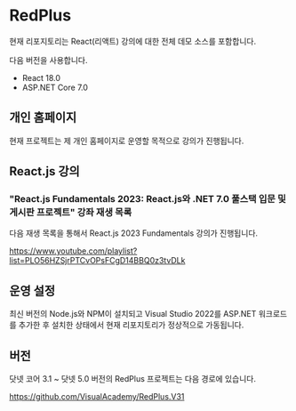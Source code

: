 # RedPlus

현재 리포지토리는 React(리액트) 강의에 대한 전체 데모 소스를 포함합니다.

다음 버전을 사용합니다.

* React 18.0
* ASP.NET Core 7.0

## 개인 홈페이지

현재 프로젝트는 제 개인 홈페이지로 운영할 목적으로 강의가 진행됩니다.

## React.js 강의 

### "React.js Fundamentals 2023: React.js와 .NET 7.0 풀스택 입문 및 게시판 프로젝트" 강좌 재생 목록 

다음 재생 목록을 통해서 React.js 2023 Fundamentals 강의가 진행됩니다.

https://www.youtube.com/playlist?list=PLO56HZSjrPTCvOPsFCgD14BBQ0z3tvDLk

## 운영 설정

최신 버전의 Node.js와 NPM이 설치되고 Visual Studio 2022를 ASP.NET 워크로드를 추가한 후 설치한 상태에서 현재 리포지토리가 정상적으로 가동됩니다.

## 버전

닷넷 코어 3.1 ~ 닷넷 5.0 버전의 RedPlus 프로젝트는 다음 경로에 있습니다.

https://github.com/VisualAcademy/RedPlus.V31
